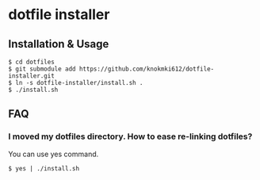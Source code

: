 # dotfile installer

## Installation & Usage

```
$ cd dotfiles
$ git submodule add https://github.com/knokmki612/dotfile-installer.git
$ ln -s dotfile-installer/install.sh .
$ ./install.sh
```

## FAQ

### I moved my dotfiles directory. How to ease re-linking dotfiles?

You can use yes command.

```
$ yes | ./install.sh
```

